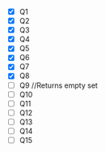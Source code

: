 - [x] Q1
- [x] Q2
- [x] Q3
- [x] Q4
- [x] Q5
- [x] Q6
- [x] Q7
- [x] Q8
- [ ] Q9 //Returns empty set
- [ ] Q10
- [ ] Q11
- [ ] Q12
- [ ] Q13
- [ ] Q14
- [ ] Q15